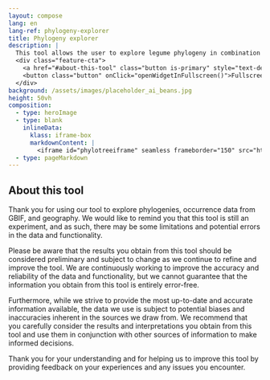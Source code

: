 ```yaml
---
layout: compose
lang: en
lang-ref: phylogeny-explorer
title: Phylogeny explorer
description: |
  This tool allows the user to explore legume phylogeny in combination with occurrence data from GBIF, and geography. We would like to remind you that this tool is still an experiment, and as such, there may be some limitations and potential errors in the data and functionality.
  <div class="feature-cta">
    <a href="#about-this-tool" class="button is-primary" style="text-decoration: none;">Learn more</a>
    <button class="button" onClick="openWidgetInFullscreen()">Fullscreen</button>
  </div>
background: /assets/images/placeholder_ai_beans.jpg
height: 50vh
composition: 
  - type: heroImage
  - type: blank
    inlineData: 
      klass: iframe-box
      markdownContent: |
        <iframe id="phylotreeiframe" seamless frameborder="150" src="https://phylogeny-tool.gbif-staging.org/explore?explore={{ site.url | url_encode}}{{ site.phylo.treePath | url_encode}}&template={{ site.url | url_encode}}{{ site.phylo.template | url_encode}}" height = '790' width="1370" style="height: calc(100vh - 68px);" scrolling='yes' ></iframe> 
  - type: pageMarkdown
---
```


<script>
  var elem = document.getElementById("phylotreeiframe");
  function openWidgetInFullscreen() {
    if (elem.requestFullscreen) {
      elem.requestFullscreen();
    } else if (elem.webkitRequestFullscreen) { /* Safari */
      elem.webkitRequestFullscreen();
    } else if (elem.msRequestFullscreen) { /* IE11 */
      elem.msRequestFullscreen();
    }
  }
</script>

## About this tool

Thank you for using our tool to explore phylogenies, occurrence data from GBIF, and geography. We would like to remind you that this tool is still an experiment, and as such, there may be some limitations and potential errors in the data and functionality.

Please be aware that the results you obtain from this tool should be considered preliminary and subject to change as we continue to refine and improve the tool. We are continuously working to improve the accuracy and reliability of the data and functionality, but we cannot guarantee that the information you obtain from this tool is entirely error-free.

Furthermore, while we strive to provide the most up-to-date and accurate information available, the data we use is subject to potential biases and inaccuracies inherent in the sources we draw from. We recommend that you carefully consider the results and interpretations you obtain from this tool and use them in conjunction with other sources of information to make informed decisions.

Thank you for your understanding and for helping us to improve this tool by providing feedback on your experiences and any issues you encounter.